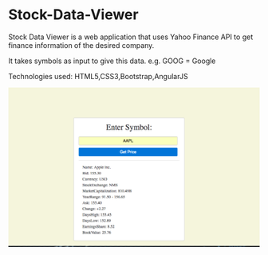 # Stock-Data-Viewer

Stock Data Viewer is a web application that uses Yahoo Finance API to get 
finance information of the desired company.

It takes symbols as input to give this data.
e.g. GOOG = Google

Technologies used: HTML5,CSS3,Bootstrap,AngularJS

![Screenshot](screenshot/Stock-Data-Viewerr.png?raw=true "screenshot")